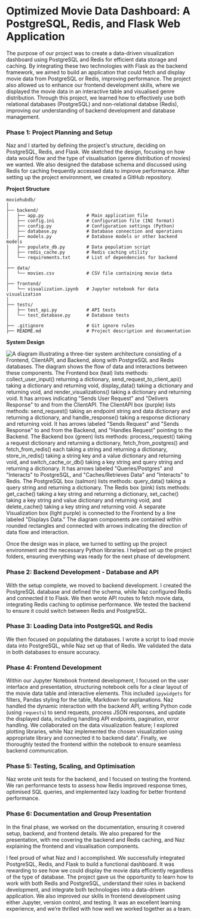 # Optimized Movie Data Dashboard: A PostgreSQL, Redis, and Flask Web Application

The purpose of our project was to create a data-driven visualization dashboard using PostgreSQL and Redis for efficient data storage and caching. By integrating these two technologies with Flask as the backend framework, we aimed to build an application that could fetch and display movie data from PostgreSQL or Redis, improving performance. The project also allowed us to enhance our frontend development skills, where we displayed the movie data in an interactive table and visualised genre distribution. Through this project, we learned how to effectively use both relational databases (PostgreSQL) and non-relational databse (Redis), improving our understanding of backend development and database management.

### Phase 1: Project Planning and Setup

Naz and I started by defining the project's structure, deciding on PostgreSQL, Redis, and Flask. We sketched the design, focusing on how data would flow and the type of visualisation (genre distribution of movies) we wanted. We also designed the database schema and discussed using Redis for caching frequently accessed data to improve performance. After setting up the project environment, we created a GitHub repository.

**Project Structure**

```
moviehubdb/
│
├── backend/
│   ├── app.py                # Main application file
│   ├── config.ini            # Configuration file (INI format)
│   ├── config.py             # Configuration settings (Python)
│   ├── database.py           # Database connection and operations
│   ├── models.py             # Database models or other backend models
│   ├── populate_db.py        # Data population script
│   ├── redis_cache.py        # Redis caching utility
│   └── requirements.txt      # List of dependencies for backend
│
├── data/
│   └── movies.csv            # CSV file containing movie data
│
├── frontend/
│   └── visualization.ipynb   # Jupyter notebook for data visualization
│
├── tests/
│   ├── test_api.py           # API tests
│   └── test_database.py      # Database tests
│
├── .gitignore                # Git ignore rules
├── README.md                 # Project description and documentation

```



**System Design**

![A diagram illustrating a three-tier system architecture consisting of a Frontend, ClientAPI, and Backend, along with PostgreSQL and Redis databases. The diagram shows the flow of data and interactions between these components. The Frontend box (teal) lists methods: collect_user_input() returning a dictionary, send_request_to_client_api() taking a dictionary and returning void, display_data() taking a dictionary and returning void, and render_visualizations() taking a dictionary and returning void. It has arrows indicating "Sends User Request" and "Delivers Response" to and from the ClientAPI. The ClientAPI box (purple) lists methods: send_request() taking an endpoint string and data dictionary and returning a dictionary, and handle_response() taking a response dictionary and returning void. It has arrows labeled "Sends Request" and "Sends Response" to and from the Backend, and "Handles Request" pointing to the Backend. The Backend box (green) lists methods: process_request() taking a request dictionary and returning a dictionary, fetch_from_postgres() and fetch_from_redis() each taking a string and returning a dictionary, store_in_redis() taking a string key and a value dictionary and returning void, and switch_cache_or_db() taking a key string and query string and returning a dictionary. It has arrows labeled "Queries/Postgres" and "Interacts" to PostgreSQL, and "Caches/Retrieves Data" and "Interacts" to Redis. The PostgreSQL box (salmon) lists methods: query_data() taking a query string and returning a dictionary. The Redis box (pink) lists methods: get_cache() taking a key string and returning a dictionary, set_cache() taking a key string and value dictionary and returning void, and delete_cache() taking a key string and returning void. A separate Visualization box (light purple) is connected to the Frontend by a line labeled "Displays Data." The diagram components are contained within rounded rectangles and connected with arrows indicating the direction of data flow and interaction.](image.png)

Once the design was in place, we turned to setting up the project environment and the necessary Python libraries. I helped set up the project folders, ensuring everything was ready for the next phase of development.

### Phase 2: Backend Development - Database and API

With the setup complete, we moved to backend development. I created the PostgreSQL database and defined the schema, while Naz configured Redis and connected it to Flask. We then wrote API routes to fetch movie data, integrating Redis caching to optimise performance. We tested the backend to ensure it could switch between Redis and PostgreSQL.

### Phase 3: Loading Data into PostgreSQL and Redis

We then focused on populating the databases. I wrote a script to load movie data into PostgreSQL, while Naz set up that of Redis. We validated the data in both databases to ensure accuracy.

### Phase 4: Frontend Development

Within our Jupyter Notebook frontend development, I focused on the user interface and presentation, structuring notebook cells for a clear layout of the movie data table and interactive elements.  This included `ipywidgets` for filters, Pandas styling for the table, Markdown for explanations.  Naz handled the dynamic interaction with the backend API, writing Python code (using `requests`) to send requests, process JSON responses, and update the displayed data, including handling API endpoints, pagination, error handling.  We collaborated on the data visualization feature; I explored plotting libraries, while Naz implemented the chosen visualization using appropriate library and connected it to backend data".  Finally, we thoroughly tested the frontend within the notebook to ensure seamless backend communication.


### Phase 5: Testing, Scaling, and Optimisation

Naz wrote unit tests for the backend, and I focused on testing the frontend. We ran performance tests to assess how Redis improved response times, optimised SQL queries, and implemented lazy loading for better frontend performance.

### Phase 6: Documentation and Group Presentation

In the final phase, we worked on the documentation, ensuring it covered setup, backend, and frontend details. We also prepared for the presentation, with me covering the backend and Redis caching, and Naz explaining the frontend and visualisation components.

I feel proud of what Naz and I accomplished. We successfully integrated PostgreSQL, Redis, and Flask to build a functional dashboard. It was rewarding to see how we could display the movie data efficiently regardless of the type of database. The project gave us the opportunity to learn how to work with both Redis and PostgreSQL, understand their roles in backend development, and integrate both technologies into a data-driven application. We also improved our skills in frontend development using either Jupyter, version control, and testing. It was an excellent learning experience, and we’re thrilled with how well we worked together as a team.